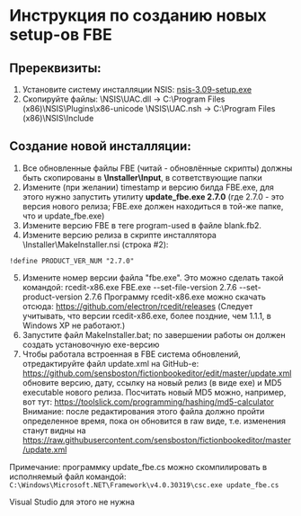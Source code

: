 # Инструкция по созданию новых setup-ов FBE

## Пререквизиты:

1. Установите систему инсталляции NSIS: [nsis-3.09-setup.exe](https://sourceforge.net/projects/nsis/files/NSIS%203/3.09/nsis-3.09-setup.exe/download)
2. Скопируйте файлы:
   \NSIS\UAC.dll -> C:\Program Files (x86)\NSIS\Plugins\x86-unicode
   \NSIS\UAC.nsh -> C:\Program Files (x86)\NSIS\Include


## Создание новой инсталляции:

1. Все обновленные файлы FBE (читай - обновлённые скрипты) должны быть скопированы в **\Installer\Input**, в сответствующие папки
2. Измените (при желании) timestamp и версию билда FBE.exe, для этого нужно запустить утилиту **update_fbe.exe 2.7.0** 
(где 2.7.0 - это версия нового релиза; FBE.exe должен находиться в той-же папке, что и update_fbe.exe)
3. Измените версию FBE в теге program-used в файле blank.fb2.
4. Измените версию релиза в скрипте инсталлятора \Installer\MakeInstaller.nsi (строка #2):
```
!define PRODUCT_VER_NUM "2.7.0"
```
5. Измените номер версии файла "fbe.exe". Это можно сделать такой командой:
rcedit-x86.exe FBE.exe --set-file-version 2.7.6 --set-product-version 2.7.6
Программу rcedit-x86.exe можно скачать отсюда:
https://github.com/electron/rcedit/releases
(Следует учитывать, что версии rcedit-x86.exe, более поздние, чем 1.1.1, в Windows XP не работают.)
6. Запустите файл MakeInstaller.bat; по завершении работы он должен создать установочную exe-версию
7. Чтобы работала встроенная в FBE система обновлений, отредактируйте файл update.xml на GitHub-е:
https://github.com/sensboston/fictionbookeditor/edit/master/update.xml 
обновите версию, дату, ссылку на новый релиз (в виде exe) и MD5 executable нового релиза. 
Посчитать новый MD5 можно, например, вот тут: https://toolslick.com/programming/hashing/md5-calculator
Внимание: после редактирования этого файла должно пройти определенное время, пока он обновится в raw виде,
т.е. изменения станут видны на https://raw.githubusercontent.com/sensboston/fictionbookeditor/master/update.xml 

Примечание: программку update_fbe.cs можно скомпилировать в исполняемый файл командой:
```C:\Windows\Microsoft.NET\Framework\v4.0.30319\csc.exe update_fbe.cs```

Visual Studio для этого не нужна
